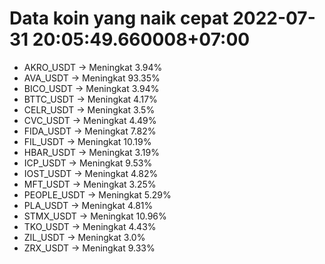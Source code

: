 # Data koin yang naik cepat 2022-07-31 20:05:49.660008+07:00

* AKRO_USDT -> Meningkat 3.94%
* AVA_USDT -> Meningkat 93.35%
* BICO_USDT -> Meningkat 3.94%
* BTTC_USDT -> Meningkat 4.17%
* CELR_USDT -> Meningkat 3.5%
* CVC_USDT -> Meningkat 4.49%
* FIDA_USDT -> Meningkat 7.82%
* FIL_USDT -> Meningkat 10.19%
* HBAR_USDT -> Meningkat 3.19%
* ICP_USDT -> Meningkat 9.53%
* IOST_USDT -> Meningkat 4.82%
* MFT_USDT -> Meningkat 3.25%
* PEOPLE_USDT -> Meningkat 5.29%
* PLA_USDT -> Meningkat 4.81%
* STMX_USDT -> Meningkat 10.96%
* TKO_USDT -> Meningkat 4.43%
* ZIL_USDT -> Meningkat 3.0%
* ZRX_USDT -> Meningkat 9.33%
